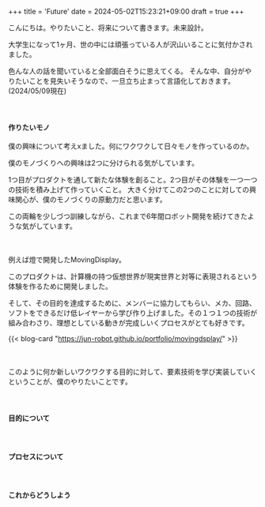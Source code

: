 +++
title = 'Future'
date = 2024-05-02T15:23:21+09:00
draft = true
+++

こんにちは。やりたいこと、将来について書きます。未来設計。

大学生になって1ヶ月、世の中には頑張っている人が沢山いることに気付かされました。

色んな人の話を聞いていると全部面白そうに思えてくる。
そんな中、自分がやりたいことを見失いそうなので、一旦立ち止まって言語化しておきます。(2024/05/09現在)

　

#### 作りたいモノ

僕の興味について考えxました。何にワクワクして日々モノを作っているのか。

僕のモノづくりへの興味は2つに分けられる気がしています。

1つ目がプロダクトを通して新たな体験を創ること。2つ目がその体験を一つ一つの技術を積み上げて作っていくこと。
大きく分けてこの2つのことに対しての興味関心が、僕のモノづくりの原動力だと思います。

この両輪を少しづつ訓練しながら、これまで6年間ロボット開発を続けてきたような気がしています。

　

例えば燈で開発したMovingDisplay。

このプロダクトは、計算機の持つ仮想世界が現実世界と対等に表現されるという体験を作るために開発しました。

そして、その目的を達成するために、メンバーに協力してもらい、メカ、回路、ソフトをできるだけ低レイヤーから学び作り上げました。その１つ１つの技術が組み合わさり、理想としている動きが完成しいくプロセスがとても好きです。

{{< blog-card "https://jun-robot.github.io/portfolio/movingdsplay/" >}}

　

このように何か新しいワクワクする目的に対して、要素技術を学び実装していくということが、僕のやりたいことです。


　

#### 目的について







　
#### プロセスについて







　
#### これからどうしよう


